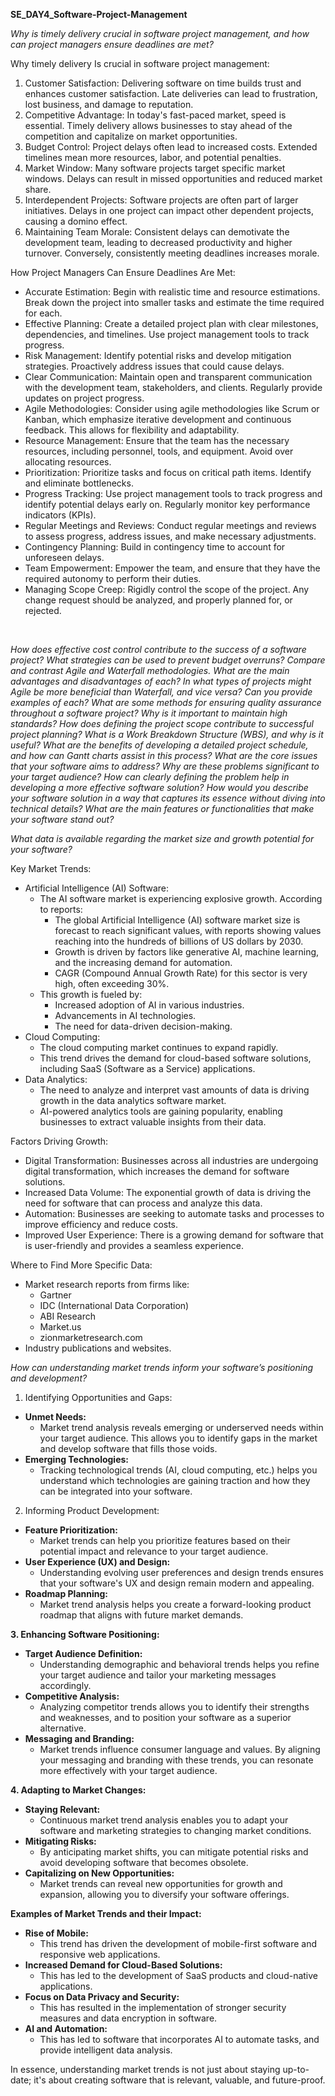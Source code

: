 **SE_DAY4_Software-Project-Management**

*Why is timely delivery crucial in software project management, and how can project managers ensure deadlines are met?*

Why timely delivery Is crucial in software project management:

1. Customer Satisfaction: Delivering software on time builds trust and enhances customer satisfaction. Late deliveries can lead to frustration, lost business, and damage to reputation.  
2. Competitive Advantage: In today's fast-paced market, speed is essential. Timely delivery allows businesses to stay ahead of the competition and capitalize on market opportunities.
3. Budget Control: Project delays often lead to increased costs. Extended timelines mean more resources, labor, and potential penalties.   
4. Market Window: Many software projects target specific market windows. Delays can result in missed opportunities and reduced market share.   
5. Interdependent Projects: Software projects are often part of larger initiatives. Delays in one project can impact other dependent projects, causing a domino effect.   
6. Maintaining Team Morale: Consistent delays can demotivate the development team, leading to decreased productivity and higher turnover. Conversely, consistently meeting deadlines increases morale.   

How Project Managers Can Ensure Deadlines Are Met:

* Accurate Estimation: Begin with realistic time and resource estimations. Break down the project into smaller tasks and estimate the time required for each.   
* Effective Planning: Create a detailed project plan with clear milestones, dependencies, and timelines. Use project management tools to track progress.   
* Risk Management: Identify potential risks and develop mitigation strategies. Proactively address issues that could cause delays.   
* Clear Communication: Maintain open and transparent communication with the development team, stakeholders, and clients. Regularly provide updates on project progress.   
* Agile Methodologies: Consider using agile methodologies like Scrum or Kanban, which emphasize iterative development and continuous feedback. This allows for flexibility and adaptability.
* Resource Management: Ensure that the team has the necessary resources, including personnel, tools, and equipment. Avoid over allocating resources.   
* Prioritization: Prioritize tasks and focus on critical path items. Identify and eliminate bottlenecks.   
* Progress Tracking: Use project management tools to track progress and identify potential delays early on. Regularly monitor key performance indicators (KPIs).   
* Regular Meetings and Reviews: Conduct regular meetings and reviews to assess progress, address issues, and make necessary adjustments.   
* Contingency Planning: Build in contingency time to account for unforeseen delays.   
* Team Empowerment: Empower the team, and ensure that they have the required autonomy to perform their duties.
* Managing Scope Creep: Rigidly control the scope of the project. Any change request should be analyzed, and properly planned for, or rejected.

   

*How does effective cost control contribute to the success of a software project? What strategies can be used to prevent budget overruns?*
*Compare and contrast Agile and Waterfall methodologies. What are the main advantages and disadvantages of each?*
*In what types of projects might Agile be more beneficial than Waterfall, and vice versa? Can you provide examples of each?*
*What are some methods for ensuring quality assurance throughout a software project? Why is it important to maintain high standards?*
*How does defining the project scope contribute to successful project planning? What is a Work Breakdown Structure (WBS), and why is it useful?*
*What are the benefits of developing a detailed project schedule, and how can Gantt charts assist in this process?*
*What are the core issues that your software aims to address? Why are these problems significant to your target audience?*
*How can clearly defining the problem help in developing a more effective software solution?*
*How would you describe your software solution in a way that captures its essence without diving into technical details?*
*What are the main features or functionalities that make your software stand out?*

*What data is available regarding the market size and growth potential for your software?*

Key Market Trends:

* Artificial Intelligence (AI) Software:
    * The AI software market is experiencing explosive growth. According to reports:
        * The global Artificial Intelligence (AI) software market size is forecast to reach significant values, with reports showing values reaching into the hundreds of billions of US dollars by 2030.
        * Growth is driven by factors like generative AI, machine learning, and the increasing demand for automation.
        * CAGR (Compound Annual Growth Rate) for this sector is very high, often exceeding 30%.
    * This growth is fueled by:
        * Increased adoption of AI in various industries.
        * Advancements in AI technologies.
        * The need for data-driven decision-making.
* Cloud Computing:
    * The cloud computing market continues to expand rapidly.
    * This trend drives the demand for cloud-based software solutions, including SaaS (Software as a Service) applications.
* Data Analytics:
    * The need to analyze and interpret vast amounts of data is driving growth in the data analytics software market.
    * AI-powered analytics tools are gaining popularity, enabling businesses to extract valuable insights from their data.

Factors Driving Growth:

* Digital Transformation: Businesses across all industries are undergoing digital transformation, which increases the demand for software solutions.
* Increased Data Volume: The exponential growth of data is driving the need for software that can process and analyze this data.
* Automation: Businesses are seeking to automate tasks and processes to improve efficiency and reduce costs.
* Improved User Experience: There is a growing demand for software that is user-friendly and provides a seamless experience.

Where to Find More Specific Data:

* Market research reports from firms like:
    * Gartner
    * IDC (International Data Corporation)
    * ABI Research
    * Market.us
    * zionmarketresearch.com
* Industry publications and websites.

*How can understanding market trends inform your software’s positioning and development?*
1. Identifying Opportunities and Gaps:

* **Unmet Needs:**
    * Market trend analysis reveals emerging or underserved needs within your target audience. This allows you to identify gaps in the market and develop software that fills those voids.
* **Emerging Technologies:**
    * Tracking technological trends (AI, cloud computing, etc.) helps you understand which technologies are gaining traction and how they can be integrated into your software.

2. Informing Product Development:

* **Feature Prioritization:**
    * Market trends can help you prioritize features based on their potential impact and relevance to your target audience.
* **User Experience (UX) and Design:**
    * Understanding evolving user preferences and design trends ensures that your software's UX and design remain modern and appealing.
* **Roadmap Planning:**
    * Market trend analysis helps you create a forward-looking product roadmap that aligns with future market demands.

**3. Enhancing Software Positioning:**

* **Target Audience Definition:**
    * Understanding demographic and behavioral trends helps you refine your target audience and tailor your marketing messages accordingly.
* **Competitive Analysis:**
    * Analyzing competitor trends allows you to identify their strengths and weaknesses, and to position your software as a superior alternative.
* **Messaging and Branding:**
    * Market trends influence consumer language and values. By aligning your messaging and branding with these trends, you can resonate more effectively with your target audience.

**4. Adapting to Market Changes:**

* **Staying Relevant:**
    * Continuous market trend analysis enables you to adapt your software and marketing strategies to changing market conditions.
* **Mitigating Risks:**
    * By anticipating market shifts, you can mitigate potential risks and avoid developing software that becomes obsolete.
* **Capitalizing on New Opportunities:**
    * Market trends can reveal new opportunities for growth and expansion, allowing you to diversify your software offerings.

**Examples of Market Trends and their Impact:**

* **Rise of Mobile:**
    * This trend has driven the development of mobile-first software and responsive web applications.
* **Increased Demand for Cloud-Based Solutions:**
    * This has led to the development of SaaS products and cloud-native applications.
* **Focus on Data Privacy and Security:**
    * This has resulted in the implementation of stronger security measures and data encryption in software.
* **AI and Automation:**
    * This has led to software that incorporates AI to automate tasks, and provide intelligent data analysis.

In essence, understanding market trends is not just about staying up-to-date; it's about creating software that is relevant, valuable, and future-proof.

